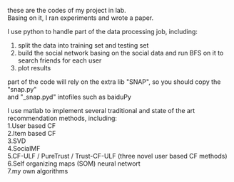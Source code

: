 these are the codes of my project in lab.   
Basing on it, I ran experiments and wrote a paper.

I use python to handle part of the data processing job,  including:  
1. split the data into training set and testing set    
2. build the social network basing on the social data and run BFS on it to search friends for each user   
3. plot results   

part of the code will rely on the extra lib "SNAP", so you should copy the "snap.py"  
and "_snap.pyd" intofiles such as baiduPy

I use matlab to implement several traditional and state of the art recommendation methods, including:  
1.User based CF  
2.Item based CF  
3.SVD  
4.SocialMF  
5.CF-ULF / PureTrust / Trust-CF-ULF  (three novel user based CF methods)  
6.Self organizing maps (SOM) neural networt  
7.my own algorithms    
